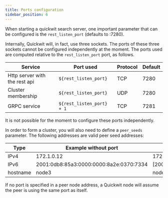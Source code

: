 ```yaml
---
title: Ports configuration
sidebar_position: 6
---
```


When starting a quickwit search server, one important parameter that can be configured is
the `rest_listen_port` (defaults to :7280).

Internally, Quickwit will, in fact, use three sockets. The ports of these three sockets
cannot be configured independently at the moment.
The ports used are computed relative to the `rest_listen_port` port, as follows.


| Service                       | Port used                 | Protocol |  Default  |
|-------------------------------|---------------------------|----------|-----------|
| Http server with the rest api | `${rest_listen_port}`     |   TCP    | 7280      |
| Cluster membership            | `${rest_listen_port}`     |   UDP    | 7280      |
| GRPC service                  | `${rest_listen_port} + 1` |   TCP    | 7281      |

It is not possible for the moment to configure these ports independently.


In order to form a cluster, you will also need to define a `peer_seeds` parameter.
The following addresses are valid peer seed addresses:

| Type | Example without port | Example with port         |
|--------------|--------------|---------------------------|
| IPv4         | 172.1.0.12   | 172.1.0.12:7180           |
| IPv6         | 2001:0db8:85a3:0000:0000:8a2e:0370:7334  | [2001:0db8:85a3:0000:0000:8a2e:0370:7334:7180]:7280 |
| hostname     | node3        | node3:7180                |

If no port is specified in a peer node address, a Quickwit node will assume the peer is using the same port as itself.
